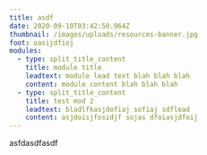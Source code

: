 ```yaml
---
title: asdf
date: 2020-09-10T03:42:58.964Z
thumbnail: /images/uploads/resources-banner.jpg
foot: oasijdfioj
modules:
  - type: split_title_content
    title: module title
    leadtext: module lead text blah blah blah
    content: module content blah blah blah
  - type: split_title_content
    title: test mod 2
    leadtext: bladlfkasjdofiaj sofiaj sdflead
    content: asjdoisjfosidjf sojas dfoiasjdfoij
---
```

asfdasdfasdf
